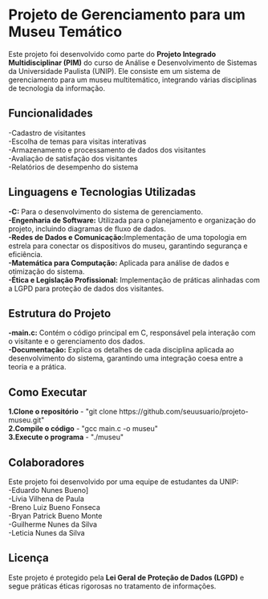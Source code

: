 <h1>Projeto de Gerenciamento para um Museu Temático</h1>
Este projeto foi desenvolvido como parte do <b>Projeto Integrado Multidisciplinar (PIM)</b> do curso de Análise e Desenvolvimento de Sistemas da Universidade Paulista (UNIP). Ele consiste em um sistema de gerenciamento para um museu multitemático, integrando várias disciplinas de tecnologia da informação.

<h2>Funcionalidades</h2>
-Cadastro de visitantes
<br>
-Escolha de temas para visitas interativas
<br>
-Armazenamento e processamento de dados dos visitantes
<br>
-Avaliação de satisfação dos visitantes
<br>
-Relatórios de desempenho do sistema

<h2>Linguagens e Tecnologias Utilizadas</h2>
<b>-C:</b> Para o desenvolvimento do sistema de gerenciamento.
<br>
<b>-Engenharia de Software:</b> Utilizada para o planejamento e organização do projeto, incluindo diagramas de fluxo de dados.
<br>
<b>-Redes de Dados e Comunicação:</b>Implementação de uma topologia em estrela para conectar os dispositivos do museu, garantindo segurança e eficiência.
<br>
<b>-Matemática para Computação:</b> Aplicada para análise de dados e otimização do sistema.
<br>
<b>-Ética e Legislação Profissional:</b> Implementação de práticas alinhadas com a LGPD para proteção de dados dos visitantes.
<br>
<h2>Estrutura do Projeto</h2>
<b>-main.c:</b> Contém o código principal em C, responsável pela interação com o visitante e o gerenciamento dos dados.
<br>
<b>-Documentação:</b> Explica os detalhes de cada disciplina aplicada ao desenvolvimento do sistema, garantindo uma integração coesa entre a teoria e a prática.

<h2>Como Executar</h2>
<b>1.Clone o repositório</b>
- "git clone https://github.com/seuusuario/projeto-museu.git"
<br>
<b>2.Compile o código</b>
- "gcc main.c -o museu"
<br>
<b>3.Execute o programa</b>
- "./museu"

<h2>Colaboradores</h2>
Este projeto foi desenvolvido por uma equipe de estudantes da UNIP:
<br>
-Eduardo Nunes Bueno]
<br>
-Lívia Vilhena de Paula
<br>
-Breno Luiz Bueno Fonseca
<br>
-Bryan Patrick Bueno Monte
<br>
-Guilherme Nunes da Silva
<br>
-Leticia Nunes da Silva
<h2>Licença</h2>
Este projeto é protegido pela <b>Lei Geral de Proteção de Dados (LGPD)</b> e segue práticas éticas rigorosas no tratamento de informações.

